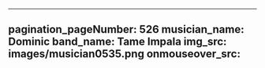 ------
pagination_pageNumber: 526
musician_name: Dominic
band_name: Tame Impala
img_src: images/musician0535.png
onmouseover_src: 
------